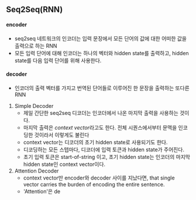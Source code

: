 ## Seq2Seq(RNN)

#### encoder

- seq2seq 네트워크의 인코더는 입력 문장에서 모든 단어의 값에 대한 어떠한 값을 출력으로 하는 RNN
- 모든 입력 단어에 대해 인코더는 하나의 벡터와 hidden state를 출력하고, hidden state를 다음 입력  단어를 위해 사용한다.

#### decoder

- 인코더의 출력 벡터를 가지고 번역된 단어들로 이루어진 한 문장을 출력하는 또다른 RNN

1. Simple Decoder
   - 제일 간단한 seq2seq 디코더는 인코더에서 나온 마지막 출력을 사용하는 것이다.
   - 마지막 출력은 *context vector*라고도 한다. 전체 시퀀스에서부터 문맥을 인코딩한 것이라서 이렇게도 불린다
   - context vector는 디코더의 초기 hidden state로 사용되기도 한다.
   - 디코딩하는 모든 스텝마다, 디코더에 입력 토큰과 hidden state가 주어진다.
   - 초기 입력 토큰은 <SOS> start-of-string 이고, 초기 hidden state는 인코더의 마지막 hidden state인 context vector이다.
2. Attention Decoder
   - context vector만 encoder와 decoder 사이를 지났다면, that single vector carries the burden of encoding the entire sentence.
   - 'Attention'은 de

